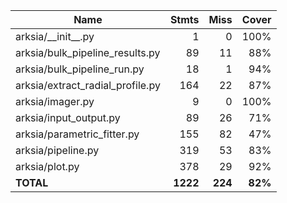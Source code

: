 | Name                               |    Stmts |     Miss |   Cover |
|----------------------------------- | -------: | -------: | ------: |
| arksia/\_\_init\_\_.py             |        1 |        0 |    100% |
| arksia/bulk\_pipeline\_results.py  |       89 |       11 |     88% |
| arksia/bulk\_pipeline\_run.py      |       18 |        1 |     94% |
| arksia/extract\_radial\_profile.py |      164 |       22 |     87% |
| arksia/imager.py                   |        9 |        0 |    100% |
| arksia/input\_output.py            |       89 |       26 |     71% |
| arksia/parametric\_fitter.py       |      155 |       82 |     47% |
| arksia/pipeline.py                 |      319 |       53 |     83% |
| arksia/plot.py                     |      378 |       29 |     92% |
|                          **TOTAL** | **1222** |  **224** | **82%** |
